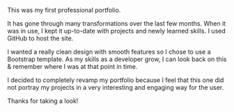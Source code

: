 This was my first professional portfolio.

It has gone through many transformations over the last few months. When it was in use, I kept it up-to-date with projects and newly learned skills. I used GitHub to host the site.

I wanted a really clean design with smooth features so I chose to use a Bootstrap template. As my skills as a developer grow, I can look back on this & remember where I was at that point in time.

I decided to completely revamp my portfolio because I feel that this one did not portray my projects in a very interesting and engaging way for the user. 

Thanks for taking a look!
